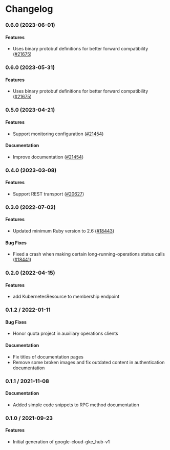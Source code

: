 # Changelog

### 0.6.0 (2023-06-01)

#### Features

* Uses binary protobuf definitions for better forward compatibility ([#21675](https://github.com/googleapis/google-cloud-ruby/issues/21675)) 

### 0.6.0 (2023-05-31)

#### Features

* Uses binary protobuf definitions for better forward compatibility ([#21675](https://github.com/googleapis/google-cloud-ruby/issues/21675)) 

### 0.5.0 (2023-04-21)

#### Features

* Support monitoring configuration ([#21454](https://github.com/googleapis/google-cloud-ruby/issues/21454)) 
#### Documentation

* Improve documentation ([#21454](https://github.com/googleapis/google-cloud-ruby/issues/21454)) 

### 0.4.0 (2023-03-08)

#### Features

* Support REST transport ([#20627](https://github.com/googleapis/google-cloud-ruby/issues/20627)) 

### 0.3.0 (2022-07-02)

#### Features

* Updated minimum Ruby version to 2.6 ([#18443](https://github.com/googleapis/google-cloud-ruby/issues/18443)) 
#### Bug Fixes

* Fixed a crash when making certain long-running-operations status calls ([#18441](https://github.com/googleapis/google-cloud-ruby/issues/18441)) 

### 0.2.0 (2022-04-15)

#### Features

* add KubernetesResource to membership endpoint

### 0.1.2 / 2022-01-11

#### Bug Fixes

* Honor quota project in auxiliary operations clients

#### Documentation

* Fix titles of documentation pages
* Remove some broken images and fix outdated content in authentication documentation

### 0.1.1 / 2021-11-08

#### Documentation

* Added simple code snippets to RPC method documentation

### 0.1.0 / 2021-09-23

#### Features

* Initial generation of google-cloud-gke_hub-v1
